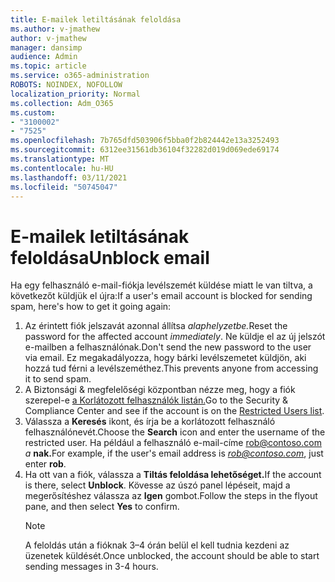```yaml
---
title: E-mailek letiltásának feloldása
ms.author: v-jmathew
author: v-jmathew
manager: dansimp
audience: Admin
ms.topic: article
ms.service: o365-administration
ROBOTS: NOINDEX, NOFOLLOW
localization_priority: Normal
ms.collection: Adm_O365
ms.custom:
- "3100002"
- "7525"
ms.openlocfilehash: 7b765dfd503906f5bba0f2b824442e13a3252493
ms.sourcegitcommit: 6312ee31561db36104f32282d019d069ede69174
ms.translationtype: MT
ms.contentlocale: hu-HU
ms.lasthandoff: 03/11/2021
ms.locfileid: "50745047"
---
```

# <a name="unblock-email"></a><span data-ttu-id="5e63a-102">E-mailek letiltásának feloldása</span><span class="sxs-lookup"><span data-stu-id="5e63a-102">Unblock email</span></span>

<span data-ttu-id="5e63a-103">Ha egy felhasználó e-mail-fiókja levélszemét küldése miatt le van tiltva, a következőt küldjük el újra:</span><span class="sxs-lookup"><span data-stu-id="5e63a-103">If a user's email account is blocked for sending spam, here's how to get it going again:</span></span>

1. <span data-ttu-id="5e63a-104">Az érintett fiók jelszavát azonnal állítsa *alaphelyzetbe.*</span><span class="sxs-lookup"><span data-stu-id="5e63a-104">Reset the password for the affected account *immediately*.</span></span> <span data-ttu-id="5e63a-105">Ne küldje el az új jelszót e-mailben a felhasználónak.</span><span class="sxs-lookup"><span data-stu-id="5e63a-105">Don't send the new password to the user via email.</span></span> <span data-ttu-id="5e63a-106">Ez megakadályozza, hogy bárki levélszemetet küldjön, aki hozzá tud férni a levélszeméthez.</span><span class="sxs-lookup"><span data-stu-id="5e63a-106">This prevents anyone from accessing it to send spam.</span></span>
2. <span data-ttu-id="5e63a-107">A Biztonsági & megfelelőségi központban nézze meg, hogy a fiók szerepel-e [a Korlátozott felhasználók listán.](https://protection.office.com/#/restrictedusers)</span><span class="sxs-lookup"><span data-stu-id="5e63a-107">Go to the Security & Compliance Center and see if the account is on the [Restricted Users list](https://protection.office.com/#/restrictedusers).</span></span>
3. <span data-ttu-id="5e63a-108">Válassza a **Keresés** ikont, és írja be a korlátozott felhasználó felhasználónevét.</span><span class="sxs-lookup"><span data-stu-id="5e63a-108">Choose the **Search** icon and enter the username of the restricted user.</span></span> <span data-ttu-id="5e63a-109">Ha például a felhasználó e-mail-címe rob@contoso.com *a* **nak.**</span><span class="sxs-lookup"><span data-stu-id="5e63a-109">For example, if the user's email address is *rob@contoso.com*, just enter **rob**.</span></span>
4. <span data-ttu-id="5e63a-110">Ha ott van a fiók, válassza a **Tiltás feloldása lehetőséget.**</span><span class="sxs-lookup"><span data-stu-id="5e63a-110">If the account is there, select **Unblock**.</span></span> <span data-ttu-id="5e63a-111">Kövesse az úszó panel lépéseit, majd a megerősítéshez válassza az **Igen** gombot.</span><span class="sxs-lookup"><span data-stu-id="5e63a-111">Follow the steps in the flyout pane, and then select **Yes** to confirm.</span></span>  
    > [!NOTE]
    > <span data-ttu-id="5e63a-112">A feloldás után a fióknak 3–4 órán belül el kell tudnia kezdeni az üzenetek küldését.</span><span class="sxs-lookup"><span data-stu-id="5e63a-112">Once unblocked, the account should be able to start sending messages in 3-4 hours.</span></span>
